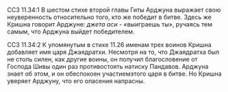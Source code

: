 ССЗ 11.34:1	В шестом стихе второй главы Гиты Арджуна выражает свою неуверенность относительно того, кто же победит в битве. Здесь же Кришна говорит Арджуне: _джета аси_ - «выиграешь ты», ручаясь тем самым, что Арджуна выйдет победителем.

ССЗ 11.34:2	К упомянутым в стихе 11.26 именам трех воинов Кришна добавляет имя царя Джаядратхи. Несмотря на то, что Джаядратха был не столь силен, как другие воины, он получил благословение от Господа Шивы один раз противостоять натиску Пандавов. Арджуна знает об этом, и он обеспокоен участиемэтого царя в битве. Но Кришна уверяет Арджуну, что его опасения напрасны.